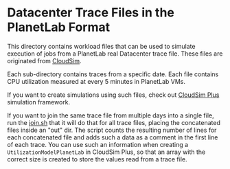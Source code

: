 # Datacenter Trace Files in the PlanetLab Format

This directory contains workload files that can be used to simulate execution of jobs 
from a PlanetLab real Datacenter trace file.
These files are originated from [CloudSim](http://cloudbus.org/cloudsim).

Each sub-directory contains traces from a specific date. 
Each file contains CPU utilization measured at every 5 minutes in PlanetLab VMs.

If you want to create simulations using such files,
check out [CloudSim Plus](http://cloudsimplus.org) simulation framework.

If you want to join the same trace file from multiple days into a single file, 
run the [join.sh](join.sh) that it will do that for all trace files,
placing the concatenated files inside an "out" dir.
The script counts the resulting number of lines for each concatenated file
and adds such a data as a comment in the first line of each trace.
You can use such an information when creating a `UtilizationModelPlanetLab`
in CloudSim Plus, so that an array with the correct size is created
to store the values read from a trace file.
